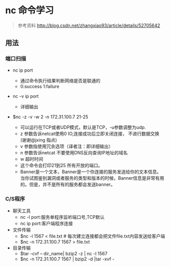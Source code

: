 # nc 命令学习

> 参考资料
http://blog.csdn.net/zhangxiao93/article/details/52705642


## 用法
### 端口扫描

- nc ip port
    - 通过命令执行结果判断网络是否是联通的 
    - 0:success 1:failure
    
- nc -v ip port
    - 详细输出
- $nc -z -v -w 2 -n 172.31.100.7 21-25
    - 可以运行在TCP或者UDP模式，默认是TCP，-u参数调整为udp.
    - z 参数告诉netcat使用0 IO,连接成功后立即关闭连接， 不进行数据交换(谢谢@jxing 指点)
    - v 参数指使用冗余选项（译者注：即详细输出）
    - n 参数告诉netcat 不要使用DNS反向查询IP地址的域名
    - w 超时时间
    - 这个命令会打印21到25 所有开放的端口。
    - Banner是一个文本，Banner是一个你连接的服务发送给你的文本信息。当你试图鉴别漏洞或者服务的类型和版本的时候，Banner信息是非常有用的。但是，并不是所有的服务都会发送banner。
    
### C/S程序

- 聊天工具  
    - nc -l port:服务单程序监听端口号,TCP默认
    - nc ip port:客户端程序连接    
- 文件传输
    - $nc -l 1567 < file.txt # 每次建立连接都会把文件file.txt内容发送给客户端
    - $nc -n 172.31.100.7 1567 > file.txt
- 目录传输
    - $tar -cvf – dir_name| bzip2 -z | nc -l 1567
    - $nc -n 172.31.100.7 1567 | bzip2 -d |tar -xvf -
### 
    
    